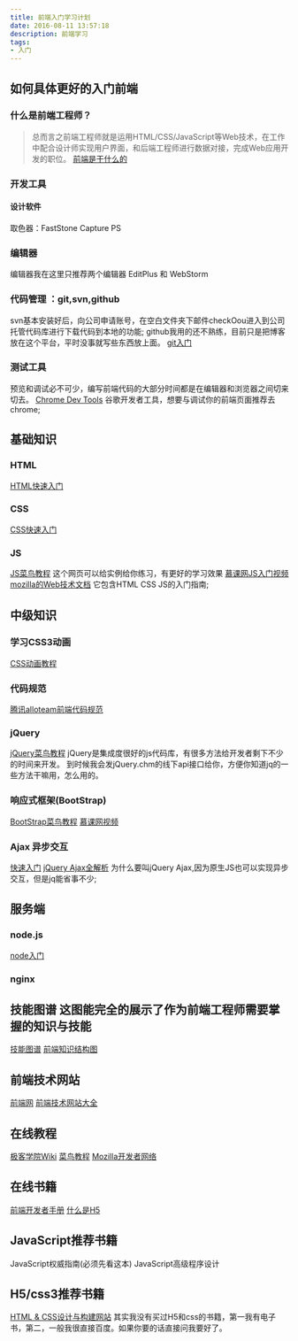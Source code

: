 ```yaml
---
title: 前端入门学习计划
date: 2016-08-11 13:57:18
description: 前端学习
tags:
- 入门
---
```

## 如何具体更好的入门前端
### 什么是前端工程师？
> 总而言之前端工程师就是运用HTML/CSS/JavaScript等Web技术，在工作中配合设计师实现用户界面，和后端工程师进行数据对接，完成Web应用开发的职位。
[前端是干什么的](https://www.h5jun.com/post/to-be-a-good-frontend-engineer)

### 开发工具
#### 设计软件
取色器：FastStone Capture
PS
### 编辑器
编辑器我在这里只推荐两个编辑器 EditPlus 和 WebStorm


### 代码管理 ：git,svn,github
svn基本安装好后，向公司申请账号，在空白文件夹下邮件checkOou进入到公司托管代码库进行下载代码到本地的功能;
github我用的还不熟练，目前只是把博客放在这个平台，平时没事就写些东西放上面。
[git入门](http://backlogtool.com/git-guide/cn/)

### 测试工具
预览和调试必不可少，编写前端代码的大部分时间都是在编辑器和浏览器之间切来切去。
[Chrome Dev Tools](http://wiki.jikexueyuan.com/project/chrome-devtools/overview.html)  谷歌开发者工具，想要与调试你的前端页面推荐去chrome;

## 基础知识
### HTML
[HTML快速入门](https://developer.mozilla.org/zh-CN/docs/Web/Guide/HTML/Introduction)
### CSS
[CSS快速入门](https://developer.mozilla.org/zh-CN/docs/Web/Guide/CSS/Getting_started)
### JS
[JS菜鸟教程](http://www.runoob.com/js/js-tutorial.html)  这个网页可以给实例给你练习，有更好的学习效果
[慕课网JS入门视频](http://www.imooc.com/view/36)
[mozilla的Web技术文档](https://developer.mozilla.org/zh-CN/docs/Web)  它包含HTML CSS JS的入门指南;

## 中级知识
### 学习CSS3动画
[CSS动画教程](https://developer.mozilla.org/zh-CN/docs/Web/API/Canvas_API/Tutorial)
### 代码规范
[腾讯alloteam前端代码规范](http://alloyteam.github.io/CodeGuide/)
### jQuery
[jQuery菜鸟教程](http://www.runoob.com/jquery/jquery-tutorial.html) jQuery是集成度很好的js代码库，有很多方法给开发者剩下不少的时间来开发。
到时候我会发jQuery.chm的线下api接口给你，方便你知道jq的一些方法干嘛用，怎么用的。
### 响应式框架(BootStrap)
[BootStrap菜鸟教程](http://www.runoob.com/bootstrap/bootstrap-tutorial.html)
[慕课网视频](http://www.imooc.com/view/141)
### Ajax  异步交互
[快速入门](http://blog.qiubio.com:8080/archives/1467)
[jQuery Ajax全解析](http://www.cnblogs.com/qleelulu/archive/2008/04/21/1163021.html)  为什么要叫jQuery Ajax,因为原生JS也可以实现异步交互，但是jq能省事不少;

## 服务端
### node.js
[node入门](http://www.nodebeginner.org/index-zh-cn.html)
### nginx

## 技能图谱 这图能完全的展示了作为前端工程师需要掌握的知识与技能
[技能图谱](http://skill-map.stuq.org/)
[前端知识结构图](http://html5ify.com/fks/)

## 前端技术网站
[前端网](www.w3cfuns.com)
[前端技术网站大全](http://www.daqianduan.com/nav#0)

## 在线教程
[极客学院Wiki](http://wiki.jikexueyuan.com/)
[菜鸟教程](http://www.runoob.com/)
[Mozilla开发者网络](https://developer.mozilla.org/zh-CN/docs/Learn)

## 在线书籍
[前端开发者手册](https://dwqs.gitbooks.io/frontenddevhandbook/content/)
[什么是H5](https://leohxj.gitbooks.io/front-end-database/content/html-and-css-basic/what-is-html5.html)

## JavaScript推荐书籍
JavaScript权威指南(必须先看这本)
JavaScript高级程序设计

## H5/css3推荐书籍
[HTML & CSS设计与构建网站](https://book.douban.com/subject/21338365/)
其实我没有买过H5和css的书籍，第一我有电子书，第二，一般我很直接百度。如果你要的话直接问我要好了。







